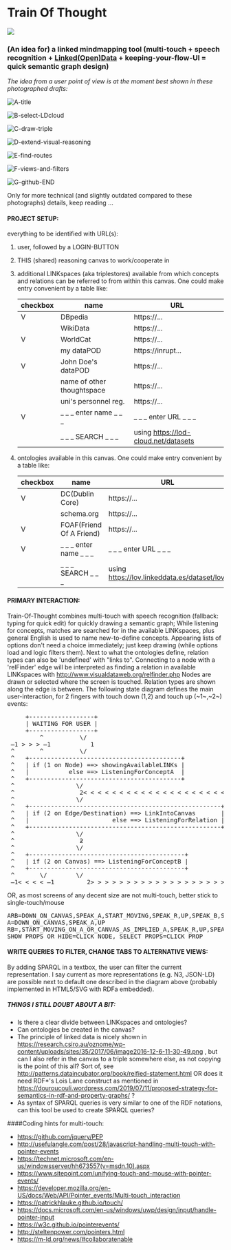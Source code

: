 # Train Of Thought
<img src="https://repository-images.githubusercontent.com/103260748/0559bb80-72a1-11eb-9df9-7ef50042c55f">

### (An idea for) a linked mindmapping tool (multi-touch + speech recognition + [Linked(Open)Data](https://en.wikipedia.org/wiki/Linked_data) + keeping-your-flow-UI = quick semantic graph design)

*The idea from a user point of view is at the moment best shown in these photographed drafts:*

![A-title](https://raw.githubusercontent.com/steltenpower/Train-Of-Thought/master/user-A-title.jpg)

![B-select-LDcloud](https://raw.githubusercontent.com/steltenpower/Train-Of-Thought/master/user-B-select-LDcloud.jpg)

![C-draw-triple](https://raw.githubusercontent.com/steltenpower/Train-Of-Thought/master/user-C-draw-triple.jpg)

![D-extend-visual-reasoning](https://raw.githubusercontent.com/steltenpower/Train-Of-Thought/master/user-D-extend-visual-reasoning.jpg)

![E-find-routes](https://raw.githubusercontent.com/steltenpower/Train-Of-Thought/master/user-E-find-routes.jpg)

![F-views-and-filters](https://raw.githubusercontent.com/steltenpower/Train-Of-Thought/master/user-F-views-and-filters.jpg)

![G-github-END](https://raw.githubusercontent.com/steltenpower/Train-Of-Thought/master/user-G-github-END.jpg)

Only for more technical (and slightly outdated compared to these photographs) details, keep reading ...



#### PROJECT SETUP:

everything to be identified with URL(s):
1. user, followed by a LOGIN-BUTTON
2. THIS (shared) reasoning canvas to work/cooperate in
3. additional LINKspaces (aka triplestores) available from which concepts and relations can be referred to from within this canvas. One could make entry convenient by a table like:

   |checkbox|name                       |URL                                   |
   |--------|---------------------------|--------------------------------------|
   |      V |DBpedia                    |https://...                           |
   |        |WikiData                   |https://...                           |
   |      V |WorldCat                   |https://...                           |
   |        |my dataPOD                 |https://inrupt...                     |
   |      V |John Doe's dataPOD         |https://...                           |
   |        |name of other thoughtspace |https://...                           |
   |        |uni's personnel reg.       |https://...                           |
   |      V | _ _ _ enter name _ _ _    | _ _ _ enter URL _ _ _                |
   |        | _ _ _ SEARCH _ _ _        | using https://lod-cloud.net/datasets |

4. ontologies available in this canvas. One could make entry convenient by a table like:

   |checkbox|name                     |URL                                           |
   |--------|-------------------------|----------------------------------------------|
   |      V |DC(Dublin Core)          |https://...                                   |
   |        |schema.org               |https://...                                   |
   |      V |FOAF(Friend Of A Friend) |https://...                                   |
   |      V | _ _ _ enter name _ _ _  | _ _ _ enter URL _ _ _                        |
   |        | _ _ _ SEARCH _ _ _      | using https://lov.linkeddata.es/dataset/lov/ |
   


#### PRIMARY INTERACTION:
Train-Of-Thought combines multi-touch with speech recognition (fallback: typing for quick edit) for quickly drawing a semantic graph;
While listening for concepts, matches are searched for in the available LINKspaces, plus general English is used to name new-to-define concepts. Appearing lists of options don't need a choice immediately; just keep drawing (while options load and logic filters them).
Next to what the ontologies define, relation types can also be 'undefined' with "links to". Connecting to a node with a 'relFinder' edge will be interpreted as finding a relation in available LINKspaces with http://www.visualdataweb.org/relfinder.php
Nodes are drawn or selected where the screen is touched.
Relation types are shown along the edge is between.
The following state diagram defines the main user-interaction, for 2 fingers with touch down (1,2) and touch up (~1~,~2~) events:

<pre>
     +------------------+
     | WAITING FOR USER | 
     +------------------+
         ^          \/
 ̶1 > > > ̶1           1
 ^       ^          \/
 ^   +------------------------------------------+
 ^   | if (1 on Node) ==> showingAvailableLINKs |
 ^   |           else ==> ListeningForConceptA  |
 ^   +------------------------------------------+
 ^                 \/
 ^                  2< < < < < < < < < < < < < < < < < < < < < <2
 ^                 \/                                           ^
 ^   +-----------------------------------------------------+    ^
 ^   | if (2 on Edge/Destination) ==> LinkIntoCanvas       |    ^
 ^   |                       else ==> ListeningForRelation |    ^
 ^   +-----------------------------------------------------+    ^
 ^                 \/                                           ^
 ^                  ƻ                                           ^
 ^                 \/                                           ^
 ^   +-------------------------------------------+              ^
 ^   | if (2 on Canvas) ==> ListeningForConceptB |              ^
 ^   +-------------------------------------------+              ^
 ^       \/        \/                                           ^
 ̶1< < < < ̶1         2> > > > > > > > > > > > > > > > > > > > > >2
</pre>
OR, as most screens of any decent size are not multi-touch, better stick to single-touch/mouse
<pre>
ARB=DOWN_ON_CANVAS,SPEAK_A,START_MOVING,SPEAK_R,UP,SPEAK_B,SILENCE
A=DOWN_ON_CANVAS,SPEAK_A,UP
RB=,START_MOVING_ON_A_OR_CANVAS_AS_IMPLIED_A,SPEAK_R,UP,SPEAK_B
SHOW_PROPS_OR_HIDE=CLICK_NODE, SELECT_PROPS=CLICK_PROP
</pre>

#### WRITE QUERIES TO FILTER, CHANGE TABS TO ALTERNATIVE VIEWS:
By adding SPARQL in a textbox, the user can filter the current representation.
I say current as more representations (e.g. N3, JSON-LD) are possible next to default one described in the diagram above (probably implemented in HTML5/SVG with RDFa embedded).


##### THINGS I STILL DOUBT ABOUT A BIT:
- Is there a clear divide between LINKspaces and ontologies?
- Can ontologies be created in the canvas?
- The principle of linked data is nicely shown in https://research.csiro.au/oznome/wp-content/uploads/sites/35/2017/06/image2016-12-6-11-30-49.png , but can I also refer in the canvas to a triple somewhere else, as not copying is the point of this all? Sort of, see http://patterns.dataincubator.org/book/reified-statement.html
OR does it need RDF*'s Lois Lane construct as mentioned in https://douroucouli.wordpress.com/2019/07/11/proposed-strategy-for-semantics-in-rdf-and-property-graphs/ ?
- As syntax of SPARQL queries is very similar to one of the RDF notations, can this tool be used to create SPARQL queries?




####Coding hints for multi-touch:

- https://github.com/jquery/PEP
- http://usefulangle.com/post/28/javascript-handling-multi-touch-with-pointer-events
- https://technet.microsoft.com/en-us/windowsserver/hh673557(v=msdn.10).aspx
- https://www.sitepoint.com/unifying-touch-and-mouse-with-pointer-events/
- https://developer.mozilla.org/en-US/docs/Web/API/Pointer_events/Multi-touch_interaction
- https://patrickhlauke.github.io/touch/
- https://docs.microsoft.com/en-us/windows/uwp/design/input/handle-pointer-input
- https://w3c.github.io/pointerevents/
- http://steltenpower.com/pointers.html 
- https://m-ld.org/news/#collaboratenable

